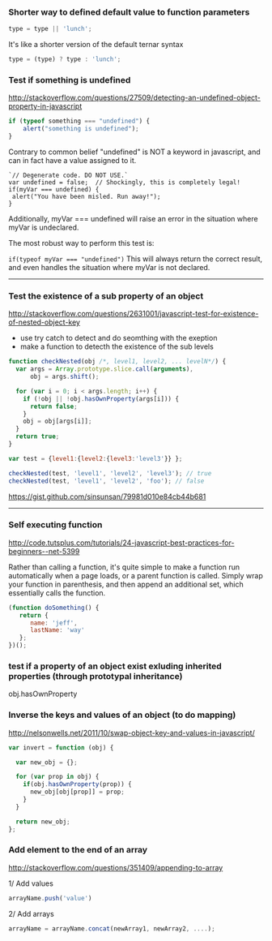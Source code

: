 ### Shorter way to defined default value to function parameters 

```js
type = type || 'lunch';
```
It's like a shorter version of the default ternar syntax 
```js
type = (type) ? type : 'lunch';
```
### **Test if something is undefined**      
http://stackoverflow.com/questions/27509/detecting-an-undefined-object-property-in-javascript
````js
if (typeof something === "undefined") {
    alert("something is undefined");
}
````

Contrary to common belief "undefined" is NOT a keyword in javascript, and can in fact have a value assigned to it.
````
`// Degenerate code. DO NOT USE.`
var undefined = false;  // Shockingly, this is completely legal!
if(myVar === undefined) {
 alert("You have been misled. Run away!");
}
````
Additionally, myVar === undefined will raise an error in the situation where myVar is undeclared.

The most robust way to perform this test is:

````if(typeof myVar === "undefined")````
This will always return the correct result, and even handles the situation where myVar is not declared.

***
### **Test the existence of a sub property of an object** 
http://stackoverflow.com/questions/2631001/javascript-test-for-existence-of-nested-object-key
- use try catch to detect and do seomthing with the exeption 
- make a function to detecth the existence of the sub levels
````js
function checkNested(obj /*, level1, level2, ... levelN*/) {
  var args = Array.prototype.slice.call(arguments),
      obj = args.shift();

  for (var i = 0; i < args.length; i++) {
    if (!obj || !obj.hasOwnProperty(args[i])) {
      return false;
    }
    obj = obj[args[i]];
  }
  return true;
}

var test = {level1:{level2:{level3:'level3'}} };

checkNested(test, 'level1', 'level2', 'level3'); // true
checkNested(test, 'level1', 'level2', 'foo'); // false
````
https://gist.github.com/sinsunsan/79981d010e84cb44b681
***
### Self executing function 

http://code.tutsplus.com/tutorials/24-javascript-best-practices-for-beginners--net-5399

Rather than calling a function, it's quite simple to make a function run automatically when a page loads, or a parent function is called. Simply wrap your function in parenthesis, and then append an additional set, which essentially calls the function.

````js
(function doSomething() {
   return {
      name: 'jeff',
      lastName: 'way'
   };
})();
````


### test if a property of an object exist exluding inherited properties (through prototypal inheritance)

obj.hasOwnProperty

### Inverse the keys and values of an object (to do mapping)

http://nelsonwells.net/2011/10/swap-object-key-and-values-in-javascript/
````js
var invert = function (obj) {

  var new_obj = {};

  for (var prop in obj) {
    if(obj.hasOwnProperty(prop)) {
      new_obj[obj[prop]] = prop;
    }
  }

  return new_obj;
};
````

### Add element to the end of an array 

http://stackoverflow.com/questions/351409/appending-to-array

1/ Add values 
````js
arrayName.push('value')
````

2/ Add arrays
````js
arrayName = arrayName.concat(newArray1, newArray2, ....);
````
